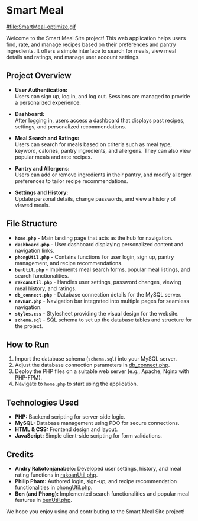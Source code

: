 # Smart Meal
[#file:SmartMeal-optimize.gif](#file:SmartMeal.gif-context)

Welcome to the Smart Meal Site project! This web application helps users find, rate, and manage recipes based on their preferences and pantry ingredients. It offers a simple interface to search for meals, view meal details and ratings, and manage user account settings.

## Project Overview

- **User Authentication:**  
  Users can sign up, log in, and log out. Sessions are managed to provide a personalized experience.

- **Dashboard:**  
  After logging in, users access a dashboard that displays past recipes, settings, and personalized recommendations.

- **Meal Search and Ratings:**  
  Users can search for meals based on criteria such as meal type, keyword, calories, pantry ingredients, and allergens. They can also view popular meals and rate recipes.

- **Pantry and Allergens:**  
  Users can add or remove ingredients in their pantry, and modify allergen preferences to tailor recipe recommendations.

- **Settings and History:**  
  Update personal details, change passwords, and view a history of viewed meals.

## File Structure

- **`home.php`** - Main landing page that acts as the hub for navigation.  
- **`dashboard.php`** - User dashboard displaying personalized content and navigation links.  
- **`phongUtil.php`** - Contains functions for user login, sign up, pantry management, and recipe recommendations.  
- **`benUtil.php`** - Implements meal search forms, popular meal listings, and search functionalities.  
- **`rakoanUtil.php`** - Handles user settings, password changes, viewing meal history, and ratings.  
- **`db_connect.php`** - Database connection details for the MySQL server.  
- **`navBar.php`** - Navigation bar integrated into multiple pages for seamless navigation.  
- **`styles.css`** - Stylesheet providing the visual design for the website.  
- **`schema.sql`** - SQL schema to set up the database tables and structure for the project.

## How to Run

1. Import the database schema (`schema.sql`) into your MySQL server.
2. Adjust the database connection parameters in [db_connect.php](db_connect.php).
3. Deploy the PHP files on a suitable web server (e.g., Apache, Nginx with PHP-FPM).
4. Navigate to `home.php` to start using the application.

## Technologies Used

- **PHP:** Backend scripting for server-side logic.
- **MySQL:** Database management using PDO for secure connections.
- **HTML & CSS:** Frontend design and layout.
- **JavaScript:** Simple client-side scripting for form validations.

## Credits
- **Andry Rakotonjanabelo:** Developed user settings, history, and meal rating functions in [rakoanUtil.php](rakoanUtil.php).
- **Philip Pham:** Authored login, sign-up, and recipe recommendation functionalities in [phongUtil.php](phongUtil.php).  
- **Ben (and Phong):** Implemented search functionalities and popular meal features in [benUtil.php](benUtil.php).  


We hope you enjoy using and contributing to the Smart Meal Site project!
